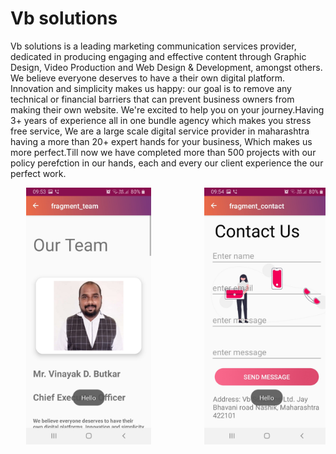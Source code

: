 <h1>Vb solutions </h1>
Vb solutions is a leading marketing communication services provider, dedicated in producing engaging and effective content through Graphic Design, Video Production and Web Design & Development, amongst others. We believe everyone deserves to have a their own digital platform. Innovation and simplicity makes us happy: our goal is to remove any technical or financial barriers that can prevent business owners from making their own website. We're excited to help you on your journey.Having 3+ years of experience all in one bundle agency which makes you stress free service, We are a large scale digital service provider in maharashtra having a more than 20+ expert hands for your business, Which makes us more perfect.Till now we have completed more than 500 projects with our policy perefction in our hands, each and every our client experience the our perfect work.

<pre>   <img src="app/images/1.jpeg" width="200">          <img src="app/images/2.jpeg" width="200">          <img src="app/images/3.jpeg" width="200"><pre>
